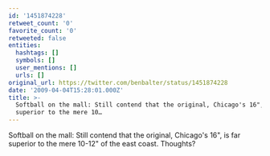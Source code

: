 ```yaml
---
id: '1451874228'
retweet_count: '0'
favorite_count: '0'
retweeted: false
entities:
  hashtags: []
  symbols: []
  user_mentions: []
  urls: []
original_url: https://twitter.com/benbalter/status/1451874228
date: '2009-04-04T15:28:01.000Z'
title: >-
  Softball on the mall: Still contend that the original, Chicago's 16", is far
  superior to the mere 10…
---
```


Softball on the mall: Still contend that the original, Chicago's 16", is far superior to the mere 10-12" of the east coast. Thoughts?
